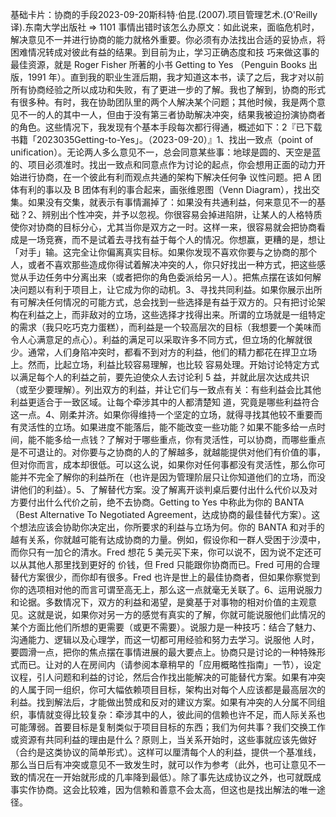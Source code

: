 

基础卡片：协商的手段2023-09-20斯科特·伯昆.(2007).项目管理艺术.(O'Reilly 译).东南大学出版社 => 1101 事情出错时该怎么办原文：如此说来，面临危机时，解决意见不一并进行协商的能力就格外重要。你必须有办法找出合适的妥协点，将困难情况转成对彼此有益的结果。到目前为止，学习正确态度和技 巧来做这事的最佳资源，就是 Roger Fisher 所著的小书 Getting to Yes （Penguin Books 出版，1991 年）。直到我的职业生涯后期，我才知道这本书，读了之后，我才对以前所有协商经验之所以成功和失败，有了更进一步的了解。我也了解到，协商的形式有很多种。有时，我在协助团队里的两个人解决某个问题；其他时候，我是两个意见不一的人的其中一人，但由于没有第三者协助解决冲突，结果我被迫扮演协商者的角色。这些情况下，我发现有个基本手段每次都行得通，概述如下：2『已下载书籍「2023035Getting-to-Yes」。（2023-09-20）』1、找出一致点（point of unification）。无论两人多么意见不一，总会同意某些事：地球是圆的、天空是蓝的、项目必须准时。找出一致点和同意点作为讨论的起点，你会想用正面的动力开始进行协商，在一个彼此有利而观点共通的架构下解决任何争 议性问题。把 A 团体有利的事以及 B 团体有利的事合起来，画张维恩图（Venn Diagram），找出交集。如果没有交集，就表示有事情漏掉了：如果没有共通利益，何来意见不一的基础？2、辨别出个性冲突，并予以忽视。你很容易会掉进陷阱，让某人的人格特质使你对协商的目标分心，尤其当你是双方之一时。这样一来，很容易就会把协商看成是一场竞赛，而不是试着去寻找有益于每个人的情况。你想赢，更糟的是，想让「对手」输。这完全让你偏离真实目标。如果你发现不喜欢你要与之协商的那个人，或者不喜欢那些造成你得试着解决冲突的人，你只好找出一种方式，把这些感觉从手边任务中分离出来（或者把你的角色委派给另一人）。把焦点摆在该如何解决问题以有利于项目上，让它成为你的动机。3、寻找共同利益。如果你展示出所有可解决任何情况的可能方式，总会找到一些选择是有益于双方的。只有把讨论架构在利益之上，而非敌对的立场，这些选择才找得出来。所谓的立场就是一组特定的需求（我只吃巧克力蛋糕），而利益是一个较高层次的目标（我想要一个美味而令人心满意足的点心）。利益的满足可以采取许多不同方式，但立场的化解就很少。通常，人们身陷冲突时，都看不到对方的利益，他们的精力都花在捍卫立场上。然而，比起立场，利益比较容易理解，也比较 容易处理。开始讨论特定方式以满足每个人的利益之前，要先迫使众人去讨论利 5 益，并就此层次达成共识（或至少要理解）。列出双方的利益，并让它们与一致点有关：有些利益会比其他利益更适合于一致区域。让每个牵涉其中的人都清楚知 道，究竟是哪些利益符合这一点。4、刚柔并济。如果你得维持一个坚定的立场，就得寻找其他较不重要而有灵活性的立场。如果进度不能落后，能不能改变一些功能？如果不能多给一点时间，能不能多给一点钱？了解对于哪些重点，你有灵活性，可以协商，而哪些重点是不可退让的。对你要与之协商的人的了解越多，就越能提供对他们有价值的事，但对你而言，成本却很低。可以这么说，如果你对任何事都没有灵活性，那么你可能并不完全了解你的利益所在（也许是因为管理阶层只让你知道他们的立场，而没讲他们的利益）。5、了解替代方案。没了解离开谈判桌后要付出什么代价以及对方要付出什么代价之前，绝不去协商。Getting to Yes 中称此为你的 BANTA（Best Alternative To Negotiated Agreement，达成协商的最佳替代方案）。这个想法应该会协助你决定出，你所要求的利益与立场为何。你的 BANTA 和对手的越有关系，你就越可能有达成协商的力量。例如，假设你和一群人受困于沙漠中，而你只有一加仑的清水。Fred 想花 5 美元买下来，你可以说不，因为说不定还可以从其他人那里找到更好的 价钱，但 Fred 只能跟你协商而已。Fred 可用的合理替代方案很少，而你却有很多。Fred 也许是世上的最佳协商者，但如果你察觉到你的选项相对他的而言可谓至高无上，那么这一点就毫无关联了。6、运用说服力和论据。多数情况下，双方的利益和渴望，是奠基于对事物的相对价值的主观意见。这就是说，如果你对另一方的感觉有真实的了解，你就可能说服他们此情况的某个方面比他们所想的更需要（或更不需要）。说服力是一种技巧：结合了魅力、沟通能力、逻辑以及心理学，而这一切都可用经验和努力去学习。说服他 人时，要圆滑一点，把你的焦点摆在事情进展的最大要点上。协商只是讨论的一种特殊形式而已。让对的人在房间内（请参阅本章稍早的「应用概略性指南」一节），设定议程，引人问题和利益的讨论，然后合作找出能解决的可能替代方案。如果有冲突的人属于同一组织，你可大幅依赖项目目标，架构出对每个人应该都是最高层次的利益。找到解法后，才能做出赞成和反对的建议方案。如果有冲突的人分属不同组织，事情就变得比较复杂：牵涉其中的人，彼此间的信赖也许不足，而人际关系也可能薄弱。首要目标是复制类似于项目目标的东西；我们为何共事？我们交换工作或资源有共同利益的理由是什么？原则上，当关系开始时，这些事就应该先做好（合约是这类协议的简单形式）。这样可以厘清每个人的利益，提供一个基准线，那么当日后有冲突或意见不一致发生时，就可以作为参考（此外，也可让意见不一致的情况在一开始就形成的几率降到最低）。除了事先达成协议之外，也可就既成事实作协商。这会比较难，因为信赖和善意不会太高，但这也是找出解法的唯一途径。